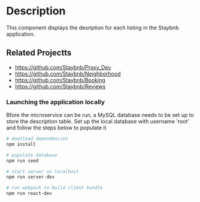 # Description
This component displays the desription for each listing in the Staybnb application.


## Related Projectts

  - https://github.com/Staybnb/Proxy_Dev
  - https://github.com/Staybnb/Neighborhood
  - https://github.com/Staybnb/Booking
  - https://github.com/Staybnb/Reviews
  
### Launching the application locally
Bfore the microservice can be run, a MySQL database needs to be set up to store the description table. Set up the local database with username 'root' and follow the steps below to populate it

```sh
# download dependencies
npm install

# populate database
npm run seed

# start server on localhost
npm run server-dev

# run webpack to build client bundle
npm run react-dev
```
